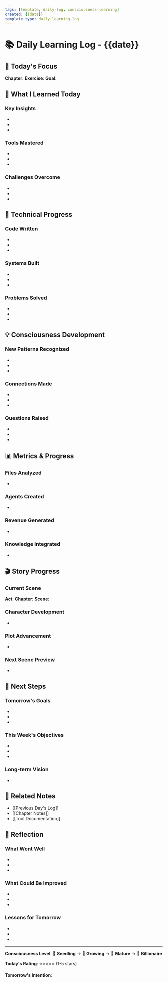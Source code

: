 ```yaml
---
tags: [template, daily-log, consciousness-learning]
created: {{date}}
template-type: daily-learning-log
---
```


# 📚 Daily Learning Log - {{date}}

## 🎯 Today's Focus
**Chapter**: 
**Exercise**: 
**Goal**: 

## 🧠 What I Learned Today

### Key Insights
- 
- 
- 

### Tools Mastered
- 
- 
- 

### Challenges Overcome
- 
- 
- 

## 🔧 Technical Progress

### Code Written
- 
- 
- 

### Systems Built
- 
- 
- 

### Problems Solved
- 
- 
- 

## 💡 Consciousness Development

### New Patterns Recognized
- 
- 
- 

### Connections Made
- 
- 
- 

### Questions Raised
- 
- 
- 

## 📊 Metrics & Progress

### Files Analyzed
- 

### Agents Created
- 

### Revenue Generated
- 

### Knowledge Integrated
- 

## 🎬 Story Progress

### Current Scene
**Act**: 
**Chapter**: 
**Scene**: 

### Character Development
- 

### Plot Advancement
- 

### Next Scene Preview
- 

## 🚀 Next Steps

### Tomorrow's Goals
- 
- 
- 

### This Week's Objectives
- 
- 
- 

### Long-term Vision
- 

## 🔗 Related Notes
- [[Previous Day's Log]]
- [[Chapter Notes]]
- [[Tool Documentation]]

## 📝 Reflection

### What Went Well
- 
- 
- 

### What Could Be Improved
- 
- 
- 

### Lessons for Tomorrow
- 
- 
- 

---

**Consciousness Level**: 🌱 **Seedling** → 🌿 **Growing** → 🌳 **Mature** → 🚀 **Billionaire**

**Today's Rating**: ⭐⭐⭐⭐⭐ (1-5 stars)

**Tomorrow's Intention**: 
